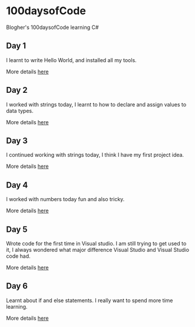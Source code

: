 # 100daysofCode

Blogher's 100daysofCode learning C#

## Day 1
I learnt to write Hello World, and installed all my tools.

More details [here](Day1\README.md)

## Day 2
I worked with strings today, I learnt to how to declare and assign values to data types. 

More details [here](Day2\README.md)

## Day 3
I continued working with strings today, I think I have my first project idea.

More details [here](Day3\README.md)

## Day 4
I worked with numbers today fun and also tricky.

More details [here](Day4\README.md)

## Day 5
Wrote code for the first time in Visual studio. I am still trying to get used to it, I always wondered what major difference Visual Studio and Visual Studio code had.

More details [here](Day5\README.md)

## Day 6
Learnt about if and else statements. I really want to spend more time learning.

More details [here](Day6\README.md)